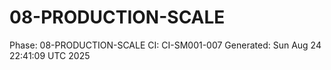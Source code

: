 # 08-PRODUCTION-SCALE
Phase: 08-PRODUCTION-SCALE
CI: CI-SM001-007
Generated: Sun Aug 24 22:41:09 UTC 2025

